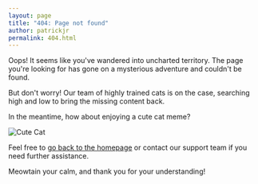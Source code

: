 ```yaml
---
layout: page
title: "404: Page not found"
author: patrickjr
permalink: 404.html
---
```

Oops! It seems like you've wandered into uncharted territory. The page you're looking for has gone on a mysterious adventure and couldn't be found.

But don't worry! Our team of highly trained cats is on the case, searching high and low to bring the missing content back.

In the meantime, how about enjoying a cute cat meme?

![Cute Cat](https://placekitten.com/800/600)

Feel free to [go back to the homepage](/) or contact our support team if you need further assistance.

Meowtain your calm, and thank you for your understanding!
